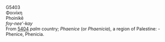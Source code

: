 G5403  
Φοινίκη  
Phoinikē  
*foy-nee‘-kay*  
From [5404](g5404) *palm* country; *Phaenice* (or *Phaenicia*), a region
of Palestine: - Phenice, Phenicia.  
